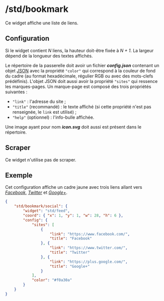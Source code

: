 # /std/bookmark

Ce widget affiche une liste de liens.

## Configuration

Si le widget contient *N* liens, la hauteur doit-être fixée à *N + 1*. La
largeur dépend de la longueur des textes affichés.

Le répertoire de la passerelle doit avoir un fichier ***config.json***
contenant un objet [JSON](http://www.json.org "JavaScript Object Notation")
avec la propriété `"color"` qui correspond à la couleur de fond du cadre (au
format hexadécimale, régulier RGB ou avec des mots-clefs prédéfinis). L'objet
JSON doit aussi avoir la propriété `"sites"` qui ressence les marques-pages. Un
marque-page est composé des trois propriétés suivantes :

- `"link"` : l'adresse du site ;
- `"title"` (recommandé) : le texte affiché (si cette propriété n'est pas
  renseignée, le `link` est utilisé) ;
- `"help"` (optionnel) : l'info-bulle affichée.

Une image ayant pour nom ***icon.svg*** doit aussi est présent dans le
répertoire.

## Scraper

Ce widget n'utilise pas de scraper.

## Exemple

Cet configuration affiche un cadre jaune avec trois liens allant vers
*[Facebook](//www.facebook.com/)*, *[Twitter](https://www.twitter.com/)* et
*[Google+](https://plus.google.com/)*.

```JSON
{
    "std/bookmark/social": {
        "widget": "std/feed",
        "coord": { "x": 1, "y": 1, "w": 28, "h": 6 },
        "config": {
            "sites": [
                {
                    "link": "https://www.facebook.com/",
                    "title": "Facebook"
                }, {
                    "link": "https://www.twitter.com/",
                    "title": "Twitter"
                }, {
                    "link": "https://plus.google.com/",
                    "title": "Google+"
                }
            ],
            "color": "#f0a30a"
        }
    }
}
```
